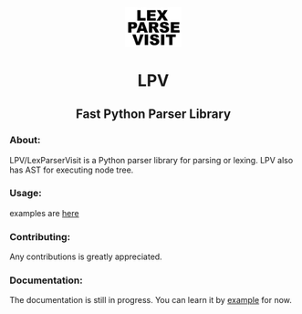 <div align="center">
  <img src="https://github.com/Xp-op/LPV/blob/main/icon.png?raw=true" width=100>
  <h1>LPV</h1>
  <h2>Fast Python Parser Library</h2>
</div>
  
### About:
LPV/LexParserVisit is a Python parser library for parsing or lexing. LPV also has AST for executing node tree.

### Usage:
examples are [here](https://github.com/Xp-op/LPV/tree/main/example)

### Contributing:
Any contributions is greatly appreciated.

### Documentation:
The documentation is still in progress. You can learn it by 
[example](https://github.com/Xp-op/LPV/tree/main/example) for now.
